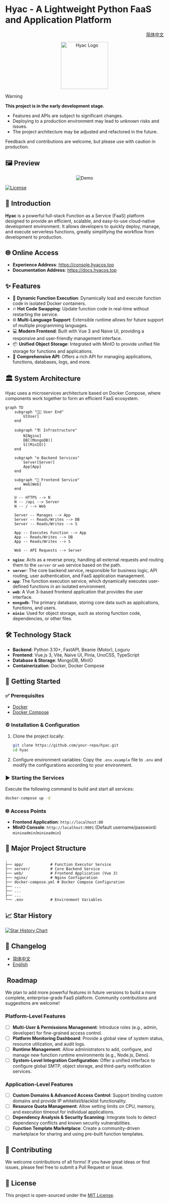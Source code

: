# Hyac - A Lightweight Python FaaS and Application Platform

<p align="right">
  <a href="./README.md">简体中文</a>
</p>

<div align="center">
  <img src="images/logo.png" width="150" alt="Hyac Logo">
</div>

> [!WARNING]
> **This project is in the early development stage.**
>
> - Features and APIs are subject to significant changes.
> - Deploying to a production environment may lead to unknown risks and issues.
> - The project architecture may be adjusted and refactored in the future.
>
> Feedback and contributions are welcome, but please use with caution in production.

## 🖼️ Preview

<div align="center">
  <img src="images/demo.gif" alt="Demo">
</div>

[![License](https://img.shields.io/badge/license-MIT-blue.svg)](LICENSE)

## 📖 Introduction

**Hyac** is a powerful full-stack Function as a Service (FaaS) platform designed to provide an efficient, scalable, and easy-to-use cloud-native development environment. It allows developers to quickly deploy, manage, and execute serverless functions, greatly simplifying the workflow from development to production.


## 🌐 Online Access

- **Experience Address**: https://console.hyacos.top
- **Documentation Address**: https://docs.hyacos.top
## ✨ Features

- 🚀 **Dynamic Function Execution**: Dynamically load and execute function code in isolated Docker containers.
- 🔥 **Hot Code Swapping**: Update function code in real-time without restarting the service.
- 🌐 **Multi-Language Support**: Extensible runtime allows for future support of multiple programming languages.
- 💻 **Modern Frontend**: Built with Vue 3 and Naive UI, providing a responsive and user-friendly management interface.
- 📦 **Unified Object Storage**: Integrated with MinIO to provide unified file storage for functions and applications.
- 🔗 **Comprehensive API**: Offers a rich API for managing applications, functions, databases, logs, and more.

## 🏛️ System Architecture

Hyac uses a microservices architecture based on Docker Compose, where components work together to form an efficient FaaS ecosystem.

```mermaid
graph TD
    subgraph "👨‍💻 User End"
        U[User]
    end

    subgraph "🏗️ Infrastructure"
        N[Nginx]
        DB[(MongoDB)]
        S[(MinIO)]
    end

    subgraph "⚙️ Backend Services"
        Server[Server]
        App[App]
    end

    subgraph "🎨 Frontend Service"
        Web[Web]
    end

    U -- HTTPS --> N
    N -- /api --> Server
    N -- / --> Web
    
    Server -- Manages --> App
    Server -- Reads/Writes --> DB
    Server -- Reads/Writes --> S
    
    App -- Executes Function --> App
    App -- Reads/Writes --> DB
    App -- Reads/Writes --> S

    Web -- API Requests --> Server
```

- **`nginx`**: Acts as a reverse proxy, handling all external requests and routing them to the `server` or `web` service based on the path.
- **`server`**: The core backend service, responsible for business logic, API routing, user authentication, and FaaS application management.
- **`app`**: The function execution service, which dynamically executes user-defined functions in an isolated environment.
- **`web`**: A Vue 3-based frontend application that provides the user interface.
- **`mongodb`**: The primary database, storing core data such as applications, functions, and users.
- **`minio`**: Used for object storage, such as storing function code, dependencies, or other files.

## 🛠️ Technology Stack

- **Backend**: Python 3.10+, FastAPI, Beanie (Motor), Loguru
- **Frontend**: Vue.js 3, Vite, Naive UI, Pinia, UnoCSS, TypeScript
- **Database & Storage**: MongoDB, MinIO
- **Containerization**: Docker, Docker Compose

## 🚀 Getting Started

### ✅ Prerequisites

- [Docker](https://www.docker.com/get-started)
- [Docker Compose](https://docs.docker.com/compose/install/)

### ⚙️ Installation & Configuration

1.  Clone the project locally:
    ```bash
    git clone https://github.com/your-repo/hyac.git
    cd hyac
    ```

2.  Configure environment variables:
    Copy the `.env.example` file to `.env` and modify the configurations according to your environment.

### ▶️ Starting the Services

Execute the following command to build and start all services:

```bash
docker-compose up -d
```

### 🌐 Access Points

- **Frontend Application**: `http://localhost:80`
- **MinIO Console**: `http://localhost:9001` (Default username/password: `minioadmin`/`minioadmin`)

## 📁 Major Project Structure

```
.
├── app/            # Function Executor Service
├── server/         # Core Backend Service
├── web/            # Frontend Application (Vue 3)
├── nginx/          # Nginx Configuration
├── docker-compose.yml # Docker Compose Configuration
├── ...
├── ...
├── ...
└── .env            # Environment Variables
```

## 📈 Star History

[![Star History Chart](https://api.star-history.com/svg?repos=Pidbid/Hyac&type=Date)](https://star-history.com/#Pidbid/Hyac&Date)

## 📜 Changelog

- [简体中文](./changelog/CHANGELOG.zh-CN.md)
- [English](./changelog/CHANGELOG.md)

## ️ Roadmap

We plan to add more powerful features in future versions to build a more complete, enterprise-grade FaaS platform. Community contributions and suggestions are welcome!

### Platform-Level Features
- [ ] **Multi-User & Permissions Management**: Introduce roles (e.g., admin, developer) for fine-grained access control.
- [ ] **Platform Monitoring Dashboard**: Provide a global view of system status, resource utilization, and audit logs.
- [ ] **Runtime Management**: Allow administrators to add, configure, and manage new function runtime environments (e.g., Node.js, Deno).
- [ ] **System-Level Integration Configuration**: Offer a unified interface to configure global SMTP, object storage, and third-party notification services.

### Application-Level Features
- [ ] **Custom Domains & Advanced Access Control**: Support binding custom domains and provide IP whitelist/blacklist functionality.
- [ ] **Resource Quota Management**: Allow setting limits on CPU, memory, and execution timeout for individual applications.
- [ ] **Dependency Analysis & Security Scanning**: Integrate tools to detect dependency conflicts and known security vulnerabilities.
- [ ] **Function Template Marketplace**: Create a community-driven marketplace for sharing and using pre-built function templates.

## 🤝 Contributing

We welcome contributions of all forms! If you have great ideas or find issues, please feel free to submit a Pull Request or Issue.

## 📄 License

This project is open-sourced under the [MIT License](LICENSE).
